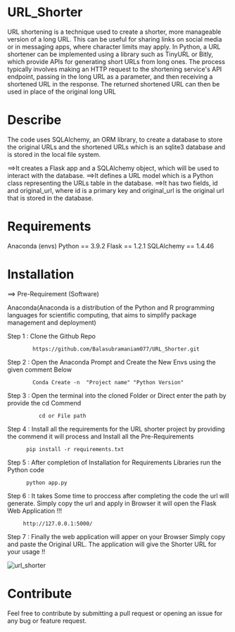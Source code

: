 # URL_Shorter


URL shortening is a technique used to create a shorter, more manageable version of a long URL. This can be useful for sharing links on social media or in messaging apps, where character limits may apply. In Python, a URL shortener can be implemented using a library such as TinyURL or Bitly, which provide APIs for generating short URLs from long ones. The process typically involves making an HTTP request to the shortening service's API endpoint, passing in the long URL as a parameter, and then receiving a shortened URL in the response. The returned shortened URL can then be used in place of the original long URL

# Describe

The code uses SQLAlchemy, an ORM library, to create a database to store the original URLs and the shortened URLs which is an sqlite3 database and is stored in the local file system.

==>It creates a Flask app and a SQLAlchemy object, which will be used to interact with the database. 
==>It defines a URL model which is a Python class representing the URLs table in the database. 
==>It has two fields, id and original_url, where id is a primary key and original_url is the original url that is stored in the database.

# Requirements

 Anaconda (envs)
 Python == 3.9.2
 Flask == 1.2.1
 SQLAlchemy == 1.4.46
 
 # Installation
 
 ==> Pre-Requirement (Software)
 
 Anaconda(Anaconda is a distribution of the Python and R programming languages for scientific computing, that aims to simplify package management and deployment)
  
 
 Step 1 : Clone the Github Repo
 
            https://github.com/Balasubramaniam077/URL_Shorter.git
            
 Step 2 : Open the Anaconda Prompt and Create the New Envs using the given comment Below
 
            Conda Create -n  "Project name" "Python Version"
          
 Step 3 : Open the terminal into the cloned Folder or Direct enter the path by provide the cd Commend
 
              cd or File path 
 
 Step 4 : Install all the requirements for the URL shorter project by providing the commend it will process and Install all the Pre-Requirements
 
          pip install -r requirements.txt
          
 Step 5 : After completion of Installation for Requirements Libraries run the Python code 
 
          python app.py
          
 Step 6 : It takes Some time to proccess after completing the code the url will generate. Simply copy the url and apply in Browser it will open the Flask Web Application !!!
 
         http://127.0.0.1:5000/
         
 Step 7 : Finally the web application will apper on your Browser Simply copy and paste the Original URL. The application will give the Shorter URL for your usage !!
 
 ![url_shorter](https://user-images.githubusercontent.com/67773609/214304954-2527cadb-c1fb-4fe6-b1b4-939a5a1232f2.PNG)


# Contribute

Feel free to contribute by submitting a pull request or opening an issue for any bug or feature request.
